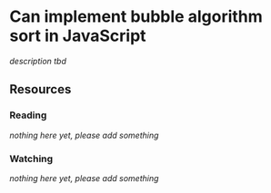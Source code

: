 # Can implement bubble algorithm sort in JavaScript
_description tbd_
## Resources
### Reading
_nothing here yet, please add something_
### Watching
_nothing here yet, please add something_
